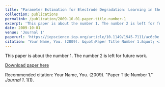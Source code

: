 ```yaml
---
title: "Parameter Estimation for Electrode Degradation: Learning in the Face of Model-Experiment Discrepancies"
collection: publications
permalink: /publication/2009-10-01-paper-title-number-1
excerpt: 'This paper is about the number 1. The number 2 is left for future work.'
date: 2009-10-01
venue: 'Journal 1'
paperurl: 'https://iopscience.iop.org/article/10.1149/1945-7111/ac6c0e'
citation: 'Your Name, You. (2009). &quot;Paper Title Number 1.&quot; <i>Journal 1</i>. 1(1).'
---
```

This paper is about the number 1. The number 2 is left for future work.

[Download paper here](https://iopscience.iop.org/article/10.1149/1945-7111/ac6c0e/pdf)

Recommended citation: Your Name, You. (2009). "Paper Title Number 1." <i>Journal 1</i>. 1(1).
